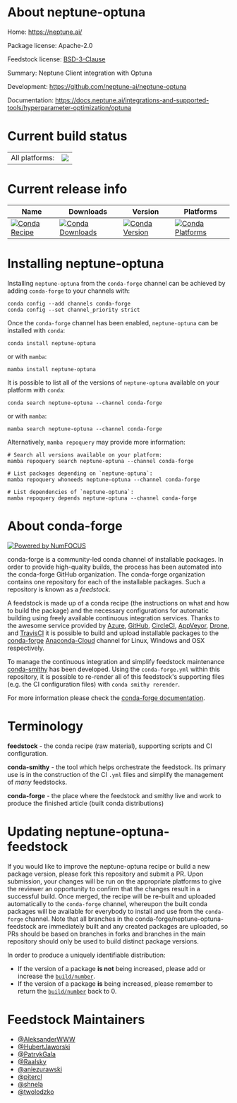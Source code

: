 About neptune-optuna
====================

Home: https://neptune.ai/

Package license: Apache-2.0

Feedstock license: [BSD-3-Clause](https://github.com/conda-forge/neptune-optuna-feedstock/blob/main/LICENSE.txt)

Summary: Neptune Client integration with Optuna

Development: https://github.com/neptune-ai/neptune-optuna

Documentation: https://docs.neptune.ai/integrations-and-supported-tools/hyperparameter-optimization/optuna

Current build status
====================


<table><tr><td>All platforms:</td>
    <td>
      <a href="https://dev.azure.com/conda-forge/feedstock-builds/_build/latest?definitionId=12789&branchName=main">
        <img src="https://dev.azure.com/conda-forge/feedstock-builds/_apis/build/status/neptune-optuna-feedstock?branchName=main">
      </a>
    </td>
  </tr>
</table>

Current release info
====================

| Name | Downloads | Version | Platforms |
| --- | --- | --- | --- |
| [![Conda Recipe](https://img.shields.io/badge/recipe-neptune--optuna-green.svg)](https://anaconda.org/conda-forge/neptune-optuna) | [![Conda Downloads](https://img.shields.io/conda/dn/conda-forge/neptune-optuna.svg)](https://anaconda.org/conda-forge/neptune-optuna) | [![Conda Version](https://img.shields.io/conda/vn/conda-forge/neptune-optuna.svg)](https://anaconda.org/conda-forge/neptune-optuna) | [![Conda Platforms](https://img.shields.io/conda/pn/conda-forge/neptune-optuna.svg)](https://anaconda.org/conda-forge/neptune-optuna) |

Installing neptune-optuna
=========================

Installing `neptune-optuna` from the `conda-forge` channel can be achieved by adding `conda-forge` to your channels with:

```
conda config --add channels conda-forge
conda config --set channel_priority strict
```

Once the `conda-forge` channel has been enabled, `neptune-optuna` can be installed with `conda`:

```
conda install neptune-optuna
```

or with `mamba`:

```
mamba install neptune-optuna
```

It is possible to list all of the versions of `neptune-optuna` available on your platform with `conda`:

```
conda search neptune-optuna --channel conda-forge
```

or with `mamba`:

```
mamba search neptune-optuna --channel conda-forge
```

Alternatively, `mamba repoquery` may provide more information:

```
# Search all versions available on your platform:
mamba repoquery search neptune-optuna --channel conda-forge

# List packages depending on `neptune-optuna`:
mamba repoquery whoneeds neptune-optuna --channel conda-forge

# List dependencies of `neptune-optuna`:
mamba repoquery depends neptune-optuna --channel conda-forge
```


About conda-forge
=================

[![Powered by
NumFOCUS](https://img.shields.io/badge/powered%20by-NumFOCUS-orange.svg?style=flat&colorA=E1523D&colorB=007D8A)](https://numfocus.org)

conda-forge is a community-led conda channel of installable packages.
In order to provide high-quality builds, the process has been automated into the
conda-forge GitHub organization. The conda-forge organization contains one repository
for each of the installable packages. Such a repository is known as a *feedstock*.

A feedstock is made up of a conda recipe (the instructions on what and how to build
the package) and the necessary configurations for automatic building using freely
available continuous integration services. Thanks to the awesome service provided by
[Azure](https://azure.microsoft.com/en-us/services/devops/), [GitHub](https://github.com/),
[CircleCI](https://circleci.com/), [AppVeyor](https://www.appveyor.com/),
[Drone](https://cloud.drone.io/welcome), and [TravisCI](https://travis-ci.com/)
it is possible to build and upload installable packages to the
[conda-forge](https://anaconda.org/conda-forge) [Anaconda-Cloud](https://anaconda.org/)
channel for Linux, Windows and OSX respectively.

To manage the continuous integration and simplify feedstock maintenance
[conda-smithy](https://github.com/conda-forge/conda-smithy) has been developed.
Using the ``conda-forge.yml`` within this repository, it is possible to re-render all of
this feedstock's supporting files (e.g. the CI configuration files) with ``conda smithy rerender``.

For more information please check the [conda-forge documentation](https://conda-forge.org/docs/).

Terminology
===========

**feedstock** - the conda recipe (raw material), supporting scripts and CI configuration.

**conda-smithy** - the tool which helps orchestrate the feedstock.
                   Its primary use is in the construction of the CI ``.yml`` files
                   and simplify the management of *many* feedstocks.

**conda-forge** - the place where the feedstock and smithy live and work to
                  produce the finished article (built conda distributions)


Updating neptune-optuna-feedstock
=================================

If you would like to improve the neptune-optuna recipe or build a new
package version, please fork this repository and submit a PR. Upon submission,
your changes will be run on the appropriate platforms to give the reviewer an
opportunity to confirm that the changes result in a successful build. Once
merged, the recipe will be re-built and uploaded automatically to the
`conda-forge` channel, whereupon the built conda packages will be available for
everybody to install and use from the `conda-forge` channel.
Note that all branches in the conda-forge/neptune-optuna-feedstock are
immediately built and any created packages are uploaded, so PRs should be based
on branches in forks and branches in the main repository should only be used to
build distinct package versions.

In order to produce a uniquely identifiable distribution:
 * If the version of a package **is not** being increased, please add or increase
   the [``build/number``](https://docs.conda.io/projects/conda-build/en/latest/resources/define-metadata.html#build-number-and-string).
 * If the version of a package **is** being increased, please remember to return
   the [``build/number``](https://docs.conda.io/projects/conda-build/en/latest/resources/define-metadata.html#build-number-and-string)
   back to 0.

Feedstock Maintainers
=====================

* [@AleksanderWWW](https://github.com/AleksanderWWW/)
* [@HubertJaworski](https://github.com/HubertJaworski/)
* [@PatrykGala](https://github.com/PatrykGala/)
* [@Raalsky](https://github.com/Raalsky/)
* [@aniezurawski](https://github.com/aniezurawski/)
* [@pitercl](https://github.com/pitercl/)
* [@shnela](https://github.com/shnela/)
* [@twolodzko](https://github.com/twolodzko/)


